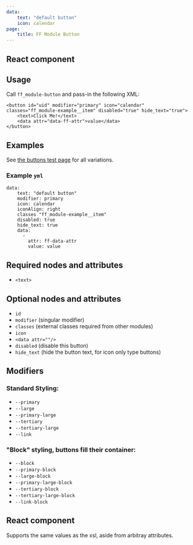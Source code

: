 ```yaml
---
data:
    text: "default button"
    icon: calendar
page: 
    title: FF Module Button
---
```


## React component

<div data-ff_module-buttons="" ></div>

## Usage

Call `ff_module-button` and pass-in the following XML:

```
<button id="uid" modifier="primary" icon="calendar" classes="ff_module-example__item" disabled="true" hide_text="true">
    <text>Click Me!</text>
    <data attr="data-ff-attr">value</data>
</button>
```

## Examples 

See [the buttons test page](/tests/buttons.html) for all variations.

### Example `yml`

```
data:
    text: "default button"
    modifier: primary
    icon: calendar
    iconAlign: right
    classes "ff_module-example__item"
    disabled: true
    hide_text: true
    data:
      -
        attr: ff-data-attr
        value: value
```

## Required nodes and attributes

* `<text>`

## Optional nodes and attributes

* `id`
* `modifier` (singular modifier)
* `classes` (external classes required from other modules)
* `icon`
* `<data attr=""/>`
* `disabled` (disable this button)
* `hide_text` (hide the button text, for icon only type buttons) 

## Modifiers

### Standard Styling:

* `--primary`
* `--large`
* `--primary-large`
* `--tertiary`
* `--tertiary-large`
* `--link`

### "Block" styling, buttons fill their container:

* `--block`
* `--primary-block`
* `--large-block`
* `--primary-large-block`
* `--tertiary-block`
* `--tertiary-large-block`
* `--link-block`



## React component 
Supports the same values as the xsl, aside from arbitray attributes.
